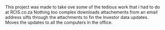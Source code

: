 This project was made to take ove some of the tedious work that i had to do at RCIS.co.za
Nothing too complex downloads attachements from an email address sifts through the attachments to fin the Investor data updates.
Moves the updates to all the computers in the office.
